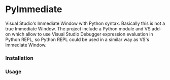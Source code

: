 PyImmediate
===========

Visual Studio's Immediate Window with Python syntax.
Basically this is not a true Immediate Window. The project include a Python module and VS add-on which allow to use Visual Studio Debugger expression evaluation in Python REPL, so Python REPL could be used in a similar way as VS's Immediate Window.

### Installation

### Usage

